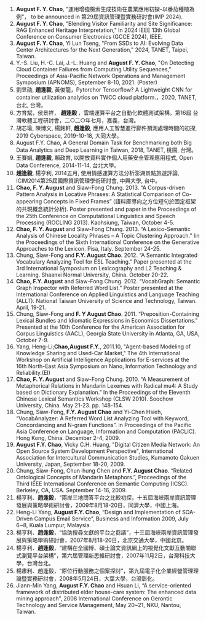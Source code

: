 <ol>
  <li><strong>August F. Y. Chao</strong>, "運用增強檢索生成技術在農業應用初探-以番茄種植為例"， to be announced in 第29屆資訊管理暨實務研討會(IMP 2024).</li>
  <li><strong>August F. Y. Chao</strong>, "Blending Visitor Familiarity and Site Significance: RAG Enhanced Heritage Interpretation," In 2024 IEEE 13th Global Conference on Consumer Electronics (GCCE 2024), IEEE.</li>
  <li><strong>August F. Y. Chao</strong>, Yi Lun Tseng, "From SSDs to AI: Evolving Data Center Architectures for the Next Generation," 2024, TANET, Taipei, Taiwan.</li>
  <li>Y.-S. Liu, H.-C. Lai, J.-L. Huang and <strong>August F. Y. Chao</strong>, "On Detecting Cloud Container Failures from Computing Utility Sequences," Proceedings of Asia-Pacific Network Operations and Management Symposium (APNOMS), September 8-10, 2021. (Poster)</li>
  <li>劉昱劭, <strong>趙逢毅</strong>, 黃俊龍，Pytorchor Tensorflow? A Lightweight CNN for container utilization analytics on TWCC cloud platform.，2020, TANET, 台北, 台灣。</li>
  <li>方育斌，侯景祥， <strong>趙逢毅 </strong>，雲端運算平台之自動化軟體測試架構，第16屆 台灣軟體工程研討會，二○二○年七月，嘉義，台灣。</li>
  <li>胡芯瑜, 陳博文, 楊銘軒, <strong>趙逢毅</strong>, 應用人工智慧進行郵件預測處理時間的初探, 2019 Cyberspace, 2019-10-18, 大同大學。</li>
  <li>August F.Y. Chao, A General Domain Task for Benchmarking both Big Data Analytics and Deep Learning in Taiwan, 2018, TANET, 桃園, 台灣。</li>
  <li>王賽娟, <strong>趙逢毅</strong>, 賴政育, 以開放資料實作個人用藥安全管理應用程式, Open Data Conference, 2014-11-14, 台北大學。</li>
  <li><strong>趙逢毅</strong>, 楊亨利, 2014五月, 使用情感運算方法分析澎湖景點旅遊評論, ICIM2014第25屆國際資訊管理學術研討會, 中興大學, 台中。</li>
  <li><strong>Chao, F. Y. August</strong> and Siaw-Fong Chung. 2013. “A Corpus-driven Pattern Analysis in Locative Phrases: A Statistical Comparison of Co-appearing Concepts in Fixed Frames” (語料庫導向之方位短句於固定框架的共現概念統計分析). Poster presented and paper in the Proceedings of the 25th Conference on Computational Linguistics and Speech Processing (ROCLING 2013). Kaohsiung, Taiwan, October 4-5.</li>
  <li><strong>Chao, F. Y. August</strong> and Siaw-Fong Chung. 2013. “A Lexico-Semantic Analysis of Chinese Locality Phrases – A Topic Clustering Approach.” Iin the Proceedings of the Sixth International Conference on the Generative Approaches to the Lexicon. Pisa, Italy. September 24-25.</li>
  <li>Chung, Siaw-Fong and <strong>F.Y. August Chao</strong>. 2012. “A Semantic Integrated Vocabulary Analyzing Tool for ESL Teaching.” Paper presented at the 3rd International Symposium on Lexicography and L2 Teaching &amp; Learning. Shaanxi Normal University, China. October 20-22.</li>
  <li><strong>Chao, F.Y. August</strong> and Siaw-Fong Chung. 2012. “VocabGraph: Semantic Graph Inspector with Referred Word List.” Poster presented at the International Conference on Applied Linguistics and Language Teaching (ALLT). National Taiwan University of Science and Technology, Taiwan. April, 19-21.</li>
  <li>Chung, Siaw-Fong and <strong>F. Y August Chao</strong>. 2011. “Preposition-Containing Lexical Bundles and Idiomatic Expressions in Economics Dissertations.” Presented at the 10th Conference for the American Association for Corpus Linguistics (AACL), Georgia State University in Atlanta, GA, USA, October 7-9.</li>
  <li>Yang, Heng-Li;<strong>Chao,August F.Y.</strong>, 2011.10, "Agent-based Modeling of Knowledge Sharing and Used-Car Market," The 4th International Workshop on Artificial Intelligence Applications for E-services at the 16th North-East Asia Symposium on Nano, Information Technology and Reliability.(EI)</li>
  <li><strong>Chao, F. Y. August</strong> and Siaw-Fong Chung. 2010. “A Measurement of Metaphorical Relations in Mandarin Lexemes with Radical mu4: A Study based on Dictionary Explanation.” In the Proceedings of the Eleventh Chinese Lexical Semantics Workshop (CLSW 2010). Soochow University, China. May 21-23. pp. 148-154.</li>
  <li>Chung, Siaw-Fong, <strong>F.Y. August Chao</strong> and Yi-Chen Hsieh, “VocabAnalyzer: A Referred Word List Analyzing Tool with Keyword, Concordancing and N-gram Functions”. in Proceedings of the Pacific Asia Conference on Language, Information and Computation (PACLIC). Hong Kong, China. December 2-4, 2009.</li>
  <li><strong>August F.Y. Chao</strong>, Vicky C.H. Huang, "Digital Citizen Media Network: An Open Source System Development Perspective", International Association for Intercultural Communication Studies, Kumamoto Gakuen University, Japan, September 18-20, 2009.</li>
  <li>Chung, Siaw-Fong, Chun-hung Chen and <strong>F.Y. August Chao</strong>. “Related Ontological Concepts of Mandarin Metaphors.”, Proceedings of the Third IEEE International Conference on Semantic Computing (ICSC). Berkeley, CA, USA. September 14-16, 2009.</li>
  <li>楊亨利、<strong>趙逢毅</strong>，“兩岸三地問答平台之比較初探，十五屆海峽兩岸資訊管理發展與策略學術研討會，2009年8月18-20日，同濟大學，中國上海。</li>
  <li>Heng-Li Yang, <strong>August F.Y. Chao</strong>, “Design and Implementation of SOA-Driven Campus Email Service”, Business and Information 2009, July 6~8, Kuala Lumpur, Malaysia.</li>
  <li>楊亨利、<strong>趙逢毅</strong>，“協助搜尋文獻的平台之芻議”，十三屆海峽兩岸資訊管理發展與策略學術研討會，2007年8月18-20日，北京交通大學，中國北京。</li>
  <li>楊亨利、<strong>趙逢毅</strong>，“建構在全國博、碩士論文資訊網上的視覺化文獻互動關聯式瀏覽平台架構”，第六屆管理新思維研討會，2007年11月2日，台灣科技大學，台灣台北。</li>
  <li>楊肅利、趙逢毅，“原位行動服務之個案探討”，第九屆電子化企業經營管理理論暨實務研討會，2008年5月24日，大葉大學，台灣彰化。</li>
  <li>Jiann-Min Yang, <strong>August F.Y. Chao</strong> and Hsuan Li, “A service-oriented framework of distributed elder house-care system: The enhanced data mining approach”, 2008 International Conference on Gerontic Technology and Service Management, May 20~21, NKU, Nantou, Taiwan.</li>
</ul>
